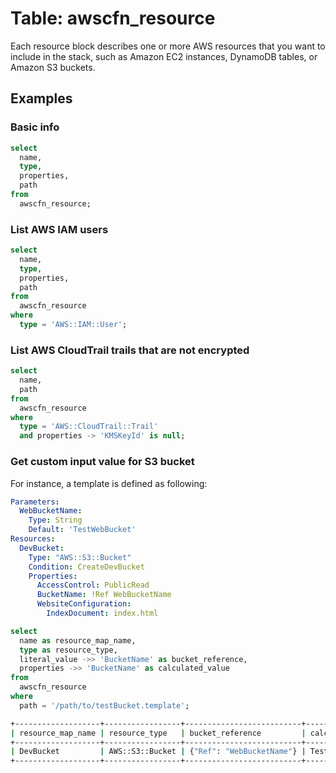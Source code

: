 # Table: awscfn_resource

Each resource block describes one or more AWS resources that you want to include in the stack, such as Amazon EC2 instances, DynamoDB tables, or Amazon S3 buckets.

## Examples

### Basic info

```sql
select
  name,
  type,
  properties,
  path
from
  awscfn_resource;
```

### List AWS IAM users

```sql
select
  name,
  type,
  properties,
  path
from
  awscfn_resource
where
  type = 'AWS::IAM::User';
```

### List AWS CloudTrail trails that are not encrypted

```sql
select
  name,
  path
from
  awscfn_resource
where
  type = 'AWS::CloudTrail::Trail'
  and properties -> 'KMSKeyId' is null;
```

### Get custom input value for S3 bucket

For instance, a template is defined as following:

```yaml
Parameters:
  WebBucketName:
    Type: String
    Default: 'TestWebBucket'
Resources:
  DevBucket:
    Type: "AWS::S3::Bucket"
    Condition: CreateDevBucket
    Properties:
      AccessControl: PublicRead
      BucketName: !Ref WebBucketName
      WebsiteConfiguration:
        IndexDocument: index.html
```

```sql
select
  name as resource_map_name,
  type as resource_type,
  literal_value ->> 'BucketName' as bucket_reference,
  properties ->> 'BucketName' as calculated_value
from
  awscfn_resource
where
  path = '/path/to/testBucket.template';
```

```sh
+-------------------+-----------------+--------------------------+------------------+
| resource_map_name | resource_type   | bucket_reference         | calculated_value |
+-------------------+-----------------+--------------------------+------------------+
| DevBucket         | AWS::S3::Bucket | {"Ref": "WebBucketName"} | TestWebBucket    |
+-------------------+-----------------+--------------------------+------------------+
```
